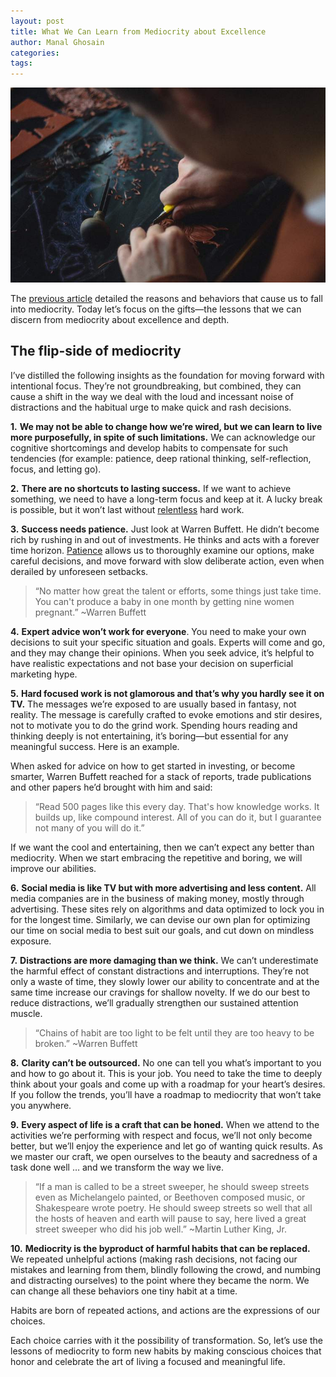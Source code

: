 ```yaml
---
layout: post
title: What We Can Learn from Mediocrity about Excellence
author: Manal Ghosain
categories:
tags:
---
```


![Mastering your craft](/images/mastery.jpg)

The [previous article](/medio/) detailed the reasons and behaviors that cause us to fall into mediocrity. Today let’s focus on the gifts—the lessons that we can discern from mediocrity about excellence and depth.

## The flip-side of mediocrity

I’ve distilled the following insights as the foundation for moving forward with intentional focus. They’re not groundbreaking, but combined, they can cause a shift in the way we deal with the loud and incessant noise of distractions and the habitual urge to make quick and rash decisions.

**1.** **We may not be able to change how we’re wired, but we can learn to live more purposefully, in spite of such limitations.** We can acknowledge our cognitive shortcomings and develop habits to compensate for such tendencies (for example: patience, deep rational thinking, self-reflection, focus, and letting go).

**2.** **There are no shortcuts to lasting success.** If we want to achieve something, we need to have a long-term focus and keep at it. A lucky break is possible, but it won’t last without [relentless](/persistence/) hard work.

**3.** **Success needs patience.** Just look at Warren Buffett. He didn’t become rich by rushing in and out of investments. He thinks and acts with a forever time horizon. [Patience](/patience/) allows us to thoroughly examine our options, make careful decisions, and move forward with slow deliberate action, even when derailed by unforeseen setbacks.

> “No matter how great the talent or efforts, some things just take time. You can't produce a baby in one month by getting nine women pregnant.” ~Warren Buffett

**4.** **Expert advice won’t work for everyone**. You need to make your own decisions to suit your specific situation and goals. Experts will come and go, and they may change their opinions. When you seek advice, it’s helpful to have realistic expectations and not base your decision on superficial marketing hype.

**5.** **Hard focused work is not glamorous and that’s why you hardly see it on TV.** The messages we’re exposed to are usually based in fantasy, not reality. The message is carefully crafted to evoke emotions and stir desires, not to motivate you to do the grind work. Spending hours reading and thinking deeply is not entertaining, it’s boring—but essential for any meaningful success. Here is an example.

When asked for advice on how to get started in investing, or become smarter, Warren Buffett reached for a stack of reports, trade publications and other papers he’d brought with him and said: 

> “Read 500 pages like this every day. That's how knowledge works. It builds up, like compound interest. All of you can do it, but I guarantee not many of you will do it.”

If we want the cool and entertaining, then we can’t expect any better than mediocrity. When we start embracing the repetitive and boring, we will improve our abilities.

**6.** **Social media is like TV but with more advertising and less content.** All media companies are in the business of making money, mostly through advertising. These sites rely on algorithms and data optimized to lock you in for the longest time.  Similarly, we can devise our own plan for optimizing our time on social media to best suit our goals, and cut down on mindless exposure.

**7.** **Distractions are more damaging than we think.** We can’t underestimate the harmful effect of constant distractions and interruptions. They’re not only a waste of time, they slowly lower our ability to concentrate and at the same time increase our cravings for shallow novelty. If we do our best to reduce distractions, we’ll gradually strengthen our sustained attention muscle.

> “Chains of habit are too light to be felt until they are too heavy to be broken.” ~Warren Buffett

**8.** **Clarity can’t be outsourced.** No one can tell you what’s important to you and how to go about it. This is your job. You need to take the time to deeply think about your goals and come up with a roadmap for your heart’s desires. If you follow the trends, you’ll have a roadmap to mediocrity that won’t take you anywhere.

**9.** **Every aspect of life is a craft that can be honed.** When we attend to the activities we’re performing with respect and focus, we’ll not only become better, but we’ll enjoy the experience and let go of wanting quick results. As we master our craft, we open ourselves to the beauty and sacredness of a task done well … and we transform the way we live.

> “If a man is called to be a street sweeper, he should sweep streets even as Michelangelo painted, or Beethoven composed music, or Shakespeare wrote poetry. He should sweep streets so well that all the hosts of heaven and earth will pause to say, here lived a great street sweeper who did his job well.” ~Martin Luther King, Jr.

**10.** **Mediocrity is the byproduct of harmful habits that can be replaced.** We repeated unhelpful actions (making rash decisions, not facing our mistakes and learning from them, blindly following the crowd, and numbing and distracting ourselves) to the point where they became the norm. We can change all these behaviors one tiny habit at a time. 

Habits are born of repeated actions, and actions are the expressions of our choices.

Each choice carries with it the possibility of transformation. So, let’s use the lessons of mediocrity to form new habits by making conscious choices that honor and celebrate the art of living a focused and meaningful life.